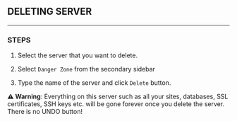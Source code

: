 ## DELETING SERVER
---

### STEPS

1. Select the server that you want to delete.

2. Select `Danger Zone` from the secondary sidebar

3. Type the name of the server and click `Delete` button.

**⚠️ Warning**: Everything on this server such as all your sites, databases, SSL certificates, SSH keys etc. will be gone forever once you delete the server. There is no UNDO button!